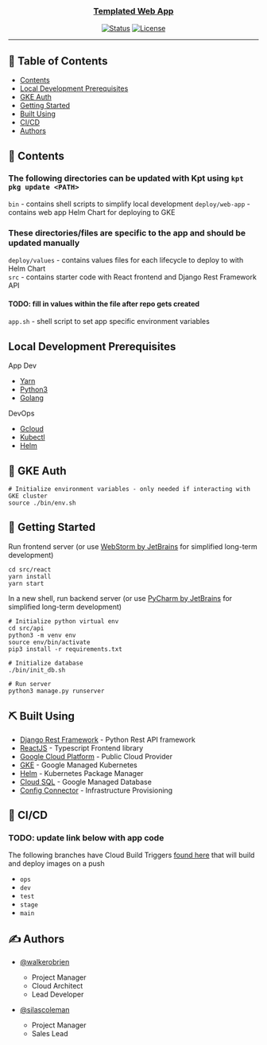<p align="center">
  <a href="" rel="noopener">
</p>

<h3 align="center">Templated Web App</h3>

<div align="center">

[![Status](https://img.shields.io/badge/status-active-success.svg)]()
[![License](https://img.shields.io/badge/license-MIT-blue.svg)](/LICENSE)


</div>

---


## 📝 Table of Contents

- [Contents](#contents)
- [Local Development Prerequisites](#prereqs)
- [GKE Auth](#gke)
- [Getting Started](#getting_started)
- [Built Using](#built_using)
- [CI/CD](#cicd)
- [Authors](#authors)

## 🎈 Contents <a name="contents"></a>

### The following directories can be updated with Kpt using `kpt pkg update <PATH>`

`bin`            - contains shell scripts to simplify local development
`deploy/web-app` - contains web app Helm Chart for deploying to GKE


### These directories/files are specific to the app and should be updated manually

`deploy/values` - contains values files for each lifecycle to deploy to with Helm Chart  
`src` - contains starter code with React frontend and Django Rest Framework API  
#### TODO: fill in values within the file after repo gets created
`app.sh` - shell script to set app specific environment variables


## Local Development Prerequisites

App Dev
- [Yarn](https://yarnpkg.com/getting-started/install)
- [Python3](https://www.python.org/downloads/)
- [Golang](https://go.dev/)

DevOps
- [Gcloud](https://cloud.google.com/sdk/docs/install)
- [Kubectl](https://kubernetes.io/docs/tasks/tools/)
- [Helm](https://helm.sh/docs/intro/install/)

## 🎈 GKE Auth <a name="gke"></a>

```
# Initialize environment variables - only needed if interacting with GKE cluster
source ./bin/env.sh
```

## 🏁 Getting Started <a name = "getting_started"></a>

Run frontend server (or use [WebStorm by JetBrains](https://www.jetbrains.com/webstorm/) for simplified long-term development)
```
cd src/react
yarn install
yarn start
```

In a new shell, run backend server (or use [PyCharm by JetBrains](https://www.jetbrains.com/pycharm/) for simplified long-term development)

```
# Initialize python virtual env
cd src/api
python3 -m venv env
source env/bin/activate
pip3 install -r requirements.txt

# Initialize database
./bin/init_db.sh

# Run server
python3 manage.py runserver
```


## ⛏️ Built Using <a name = "built_using"></a>

- [Django Rest Framework](https://www.django-rest-framework.org/) - Python Rest API framework
- [ReactJS](https://reactjs.org/) - Typescript Frontend library
- [Google Cloud Platform](https://www.cloud.google.com/) - Public Cloud Provider
- [GKE](https://cloud.google.com/kubernetes-engine) - Google Managed Kubernetes
- [Helm](https://helm..sh/) - Kubernetes Package Manager
- [Cloud SQL](https://https://cloud.google.com/sql) - Google Managed Database
- [Config Connector](https://cloud.google.com/config-connector/docs/overview) - Infrastructure Provisioning


## 🚀 CI/CD <a name = "cicd"></a>
### TODO: update link below with app code
The following branches have Cloud Build Triggers [found here](https://console.cloud.google.com/cloud-build/builds?project=<APP_CODE>-app-project&supportedpurview=project) that will build and deploy images on a push
- `ops`
- `dev`
- `test`
- `stage`
- `main`

## ✍️ Authors <a name = "authors"></a>

- [@walkerobrien](https://github.com/walkerobrien) 
  - Project Manager
  - Cloud Architect
  - Lead Developer


- [@silascoleman](https://github.com/silascoleman) 
  - Project Manager
  - Sales Lead


